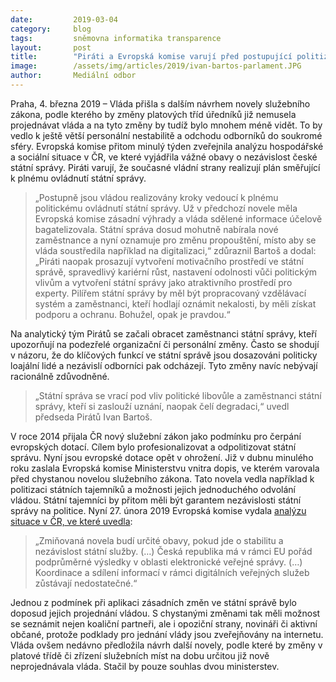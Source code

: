 ```yaml
---
date:         2019-03-04
category:     blog
tags:         sněmovna informatika transparence
layout:       post
title:        "Piráti a Evropská komise varují před postupující politizací a destabilizací státní správy"
image:        /assets/img/articles/2019/ivan-bartos-parlament.JPG
author:       Mediální odbor
---
```

 

Praha, 4. března 2019 – Vláda přišla s dalším návrhem novely služebního zákona, podle kterého by změny platových tříd úředníků již nemusela projednávat vláda a na tyto změny by tudíž bylo mnohem méně vidět. To by vedlo k ještě větší personální nestabilitě a odchodu odborníků do soukromé sféry. Evropská komise přitom minulý týden zveřejnila analýzu hospodářské a sociální situace v ČR, ve které vyjádřila vážné obavy o nezávislost české státní správy. Piráti varují, že současné vládní strany realizují plán směřující k plnému ovládnutí státní správy.

> „Postupně jsou vládou realizovány kroky vedoucí k plnému politickému ovládnutí státní správy. Už v předchozí novele měla Evropská komise zásadní výhrady a vláda sdělené informace účelově bagatelizovala. Státní správa dosud mohutně nabírala nové zaměstnance a nyní oznamuje pro změnu propouštění, místo aby se vláda soustředila například na digitalizaci,“ zdůraznil Bartoš a dodal: „Piráti naopak prosazují vytvoření motivačního prostředí ve státní správě, spravedlivý kariérní růst, nastavení odolnosti vůči politickým vlivům a vytvoření státní správy jako atraktivního prostředí pro experty. Pilířem státní správy by měl být propracovaný vzdělávací systém a zaměstnanci, kteří hodlají oznámit nekalosti, by měli získat podporu a ochranu. Bohužel, opak je pravdou.“

Na analytický tým Pirátů se začali obracet zaměstnanci státní správy, kteří upozorňují na podezřelé organizační či personální změny. Často se shodují v názoru, že do klíčových funkcí ve státní správě jsou dosazováni politicky loajální lidé a nezávislí odborníci pak odcházejí. Tyto změny navíc nebývají racionálně zdůvodněné. 

> „Státní správa se vrací pod vliv politické libovůle a zaměstnanci státní správy, kteří si zaslouží uznání, naopak čelí degradaci,“ uvedl předseda Pirátů Ivan Bartoš.

V roce 2014 přijala ČR nový služební zákon jako podmínku pro čerpání evropských dotací. Cílem bylo profesionalizovat a odpolitizovat státní správu. Nyní jsou evropské dotace opět v ohrožení. Již v dubnu minulého roku zaslala Evropská komise Ministerstvu vnitra dopis, ve kterém varovala před chystanou novelou služebního zákona. Tato novela vedla například k politizaci státních tajemníků a možnosti jejich jednoduchého odvolání vládou. Státní tajemníci by přitom měli být garantem nezávislosti státní správy na politice. Nyní 27. února 2019 Evropská komise vydala [analýzu situace v ČR, ve které uvedla](https://www.vlada.cz/assets/evropske-zalezitosti/aktualne/2019-european-semester-country-report-czech-republic_cs.pdf): 

> „Zmiňovaná novela budí určité obavy, pokud jde o stabilitu a nezávislost státní služby. (…) Česká republika má v rámci EU pořád podprůměrné výsledky v oblasti elektronické veřejné správy. (…) Koordinace a sdílení informací v rámci digitálních veřejných služeb zůstávají nedostatečné.“

Jednou z podmínek při aplikaci zásadních změn ve státní správě bylo doposud jejich projednání vládou. S chystanými změnami tak měli možnost se seznámit nejen koaliční partneři, ale i opoziční strany, novináři či aktivní občané, protože podklady pro jednání vlády jsou zveřejňovány na internetu. Vláda ovšem nedávno předložila návrh další novely, podle které by změny v platové třídě či zřízení služebních míst na dobu určitou již nově neprojednávala vláda. Stačil by pouze souhlas dvou ministerstev.
